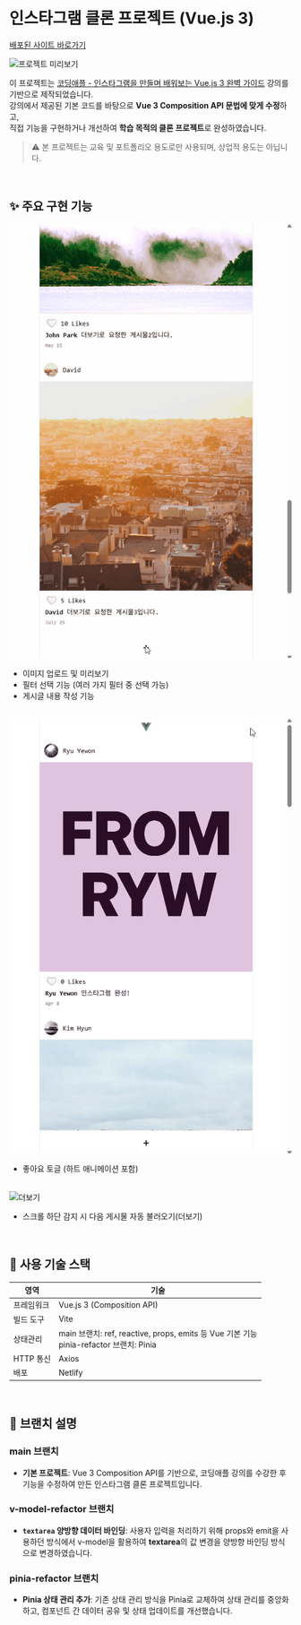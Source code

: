 # 인스타그램 클론 프로젝트 (Vue.js 3)

[배포된 사이트 바로가기](https://from-ryw-vue-insta.netlify.app/)

![프로젝트 미리보기](./src/assets/vue-instagram.gif)

이 프로젝트는 [코딩애플 - 인스타그램을 만들며 배워보는 Vue.js 3 완벽 가이드](https://codingapple.com/) 강의를 기반으로 제작되었습니다.  
강의에서 제공된 기본 코드를 바탕으로 **Vue 3 Composition API 문법에 맞게 수정**하고,  
직접 기능을 구현하거나 개선하여 **학습 목적의 클론 프로젝트**로 완성하였습니다.

> ⚠️ 본 프로젝트는 교육 및 포트폴리오 용도로만 사용되며, 상업적 용도는 아닙니다.

<br>

## ✨ 주요 구현 기능

![작성 및 게시](./src/assets/vue-instagram___작성및게시.gif)

- 이미지 업로드 및 미리보기
- 필터 선택 기능 (여러 가지 필터 중 선택 가능)
- 게시글 내용 작성 기능
  <br>
  <br>

![좋아요 토글](./src/assets/vue-instagram___좋아요토글.gif)

- 좋아요 토글 (하트 애니메이션 포함)
  <br>
  <br>

![더보기](./src/assets/vue-instagram___더보기.gif)

- 스크롤 하단 감지 시 다음 게시물 자동 불러오기(더보기)

<br>

## 🔧 사용 기술 스택

| 영역       | 기술                                                                                        |
| ---------- | ------------------------------------------------------------------------------------------- |
| 프레임워크 | Vue.js 3 (Composition API)                                                                  |
| 빌드 도구  | Vite                                                                                        |
| 상태관리   | main 브랜치: ref, reactive, props, emits 등 Vue 기본 기능 <br> pinia-refactor 브랜치: Pinia |
| HTTP 통신  | Axios                                                                                       |
| 배포       | Netlify                                                                                     |

<br>

## 📂 브랜치 설명

### **main** 브랜치

- **기본 프로젝트**: Vue 3 Composition API를 기반으로, 코딩애플 강의를 수강한 후 기능을 수정하여 만든 인스타그램 클론 프로젝트입니다.

### **v-model-refactor** 브랜치

- **`textarea` 양방향 데이터 바인딩**: 사용자 입력을 처리하기 위해 props와 emit을 사용하던 방식에서 v-model을 활용하여 **textarea**의 값 변경을 양방향 바인딩 방식으로 변경하였습니다.

### **pinia-refactor** 브랜치

- **Pinia 상태 관리 추가**: 기존 상태 관리 방식을 Pinia로 교체하여 상태 관리를 중앙화하고, 컴포넌트 간 데이터 공유 및 상태 업데이트를 개선했습니다.
